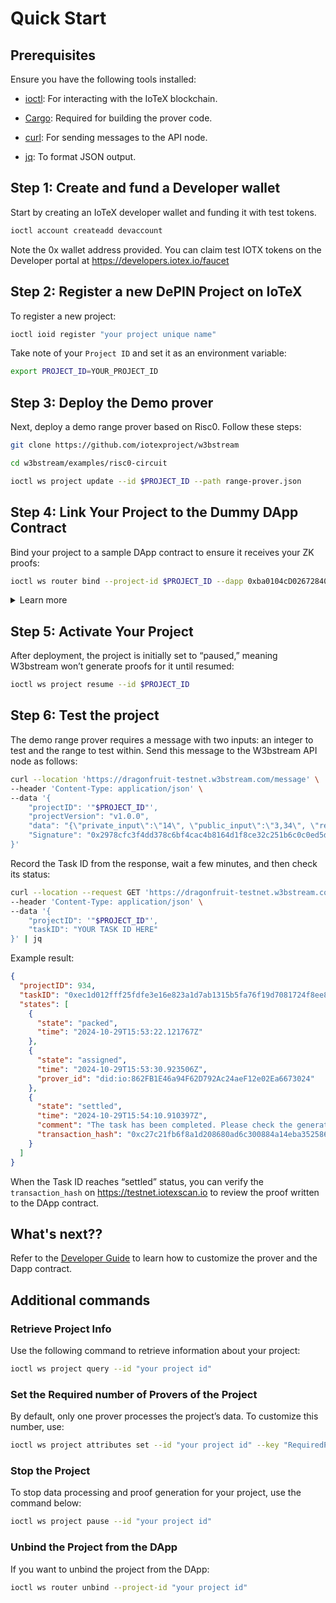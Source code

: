 # Quick Start

## Prerequisites

Ensure you have the following tools installed:

- [ioctl](https://docs.iotex.io/builders/reference-docs/ioctl-client#install-latest-release-build): For interacting with the IoTeX blockchain.
- [Cargo](https://doc.rust-lang.org/cargo/getting-started/installation.html): Required for building the prover code.
- [curl](https://curl.se/): For sending messages to the API node.

- [jq](https://jqlang.github.io/jq/): To format JSON output.

## Step 1: Create and fund a Developer wallet

Start by creating an IoTeX developer wallet and funding it with test tokens.

```sh
ioctl account createadd devaccount
```

Note the 0x wallet address provided. You can claim test IOTX tokens on the Developer portal at <https://developers.iotex.io/faucet>

## Step 2: Register a new DePIN Project on IoTeX

To register a new project: 

```sh
ioctl ioid register "your project unique name"
```

Take note of your `Project ID` and set it as an environment variable:

```sh
export PROJECT_ID=YOUR_PROJECT_ID
```

## Step 3: Deploy the Demo prover

Next, deploy a demo range prover based on Risc0. Follow these steps:

```sh
git clone https://github.com/iotexproject/w3bstream

cd w3bstream/examples/risc0-circuit

ioctl ws project update --id $PROJECT_ID --path range-prover.json
```

## Step 4: Link Your Project to the Dummy DApp Contract

Bind your project to a sample DApp contract to ensure it receives your ZK proofs:

```sh
ioctl ws router bind --project-id $PROJECT_ID --dapp 0xba0104cD02672840Da55Bb14bebdd047Dfbfc02B
```

<details>
  <summary> Learn more</summary>
    The "dummy dapp" is a simple contract that will store ZK-Proofs from W3bstream without further processing. This can be useful for debugging proof generation if your Dapp is experiencing issues.
</details>

## Step 5: Activate Your Project

After deployment, the project is initially set to “paused,” meaning W3bstream won’t generate proofs for it until resumed:

```sh
ioctl ws project resume --id $PROJECT_ID
```

## Step 6: Test the project

The demo range prover requires a message with two inputs: an integer to test and the range to test within. Send this message to the W3bstream API node as follows:

```sh
curl --location 'https://dragonfruit-testnet.w3bstream.com/message' \
--header 'Content-Type: application/json' \
--data '{
    "projectID": '"$PROJECT_ID"',
    "projectVersion": "v1.0.0",
    "data": "{\"private_input\":\"14\", \"public_input\":\"3,34\", \"receipt_type\":\"Snark\"}",
    "Signature": "0x2978cfc3f4dd378c6bf4cac4b8164d1f8ce32c251b6c0c0ed5dfd48c907a82af4185e933f01e48dd8e26f84b376b7158140ebfcd2c4400c030ec2c6c0ffd37ae00"
}'
```

Record the Task ID from the response, wait a few minutes, and then check its status:

```sh
curl --location --request GET 'https://dragonfruit-testnet.w3bstream.com/task' \                                   
--header 'Content-Type: application/json' \
--data '{
    "projectID": '"$PROJECT_ID"',
    "taskID": "YOUR TASK ID HERE"
}' | jq
```

Example result:

```json
{
  "projectID": 934,
  "taskID": "0xec1d012fff25fdfe3e16e823a1d7ab1315b5fa76f19d7081724f8ee8a52c9633",
  "states": [
    {
      "state": "packed",
      "time": "2024-10-29T15:53:22.121767Z"
    },
    {
      "state": "assigned",
      "time": "2024-10-29T15:53:30.923506Z",
      "prover_id": "did:io:862FB1E46a94F62D792Ac24aeF12e02Ea6673024"
    },
    {
      "state": "settled",
      "time": "2024-10-29T15:54:10.910397Z",
      "comment": "The task has been completed. Please check the generated proof in the corresponding DApp contract.",
      "transaction_hash": "0xc27c21fb6f8a1d208680ad6c300884a14eba3525862ee8b79e1800920bc32f17"
    }
  ]
}
```

When the Task ID reaches “settled” status, you can verify the `transaction_hash` on <https://testnet.iotexscan.io> to review the proof written to the DApp contract.

## What's next??

Refer to the [Developer Guide](./DEVELOPER_GUIDE.md) to learn how to customize the prover and the Dapp contract.

## Additional commands

### Retrieve Project Info

Use the following command to retrieve information about your project:

```bash
ioctl ws project query --id "your project id"
```

### Set the Required number of Provers of the Project

By default, only one prover processes the project’s data. To customize this number, use:

```bash
ioctl ws project attributes set --id "your project id" --key "RequiredProverAmount" --val "your expected amount"
```

### Stop the Project

To stop data processing and proof generation for your project, use the command below:

```bash
ioctl ws project pause --id "your project id"
```

### Unbind the Project from the DApp

If you want to unbind the project from the DApp:

```sh
ioctl ws router unbind --project-id "your project id"
```

